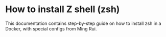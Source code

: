 # How to install Z shell (zsh)
This documentation contains step-by-step guide on how to install zsh in a Docker, with special configs from Ming Rui.
